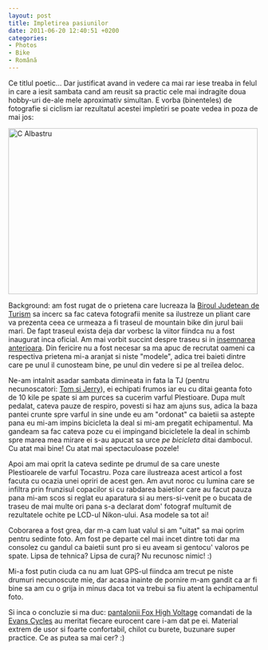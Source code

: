 ```yaml
---
layout: post
title: Impletirea pasiunilor
date: 2011-06-20 12:40:51 +0200
categories:
- Photos
- Bike
- Română
---
```

Ce titlul poetic... Dar justificat avand in vedere ca mai rar iese treaba in felul in care a iesit sambata cand am reusit sa practic cele mai indragite doua hobby-uri de-ale mele aproximativ simultan. E vorba (binenteles) de fotografie si ciclism iar rezultatul acestei impletiri se poate vedea in poza de mai jos:

<a href="http://www.flickr.com/photos/janos/5849617428/" title="C Albastru by János Rusiczki, on Flickr"><img src="http://farm3.static.flickr.com/2722/5849617428_a7d119f79c.jpg" width="500" height="332" alt="C Albastru"></a>

Background: am fost rugat de o prietena care lucreaza la <a href="http://www.visitmaramures.ro/">Biroul Judetean de Turism</a> sa incerc sa fac cateva fotografii menite sa ilustreze un pliant care va prezenta ceea ce urmeaza a fi traseul de mountain bike din jurul baii mari. De fapt traseul exista deja dar vorbesc la viitor fiindca nu a fost inaugurat inca oficial. Am mai vorbit succint despre traseu si in <a href="http://www.rusiczki.net/2011/06/09/technobicicleala/">insemnarea anterioara</a>. Din fericire nu a fost necesar sa ma apuc de recrutat oameni ca respectiva prietena mi-a aranjat si niste "modele", adica trei baieti dintre care pe unul il cunosteam bine, pe unul din vedere si pe al treilea deloc.

Ne-am intalnit asadar sambata dimineata in fata la TJ (pentru necunoscatori: <a href="https://foursquare.com/venue/7428736">Tom si Jerry</a>), ei echipati frumos iar eu cu ditai geanta foto de 10 kile pe spate si am purces sa cucerim varful Plestioare. Dupa mult pedalat, cateva pauze de respiro, povesti si haz am ajuns sus, adica la baza pantei crunte spre varful in sine unde eu am "ordonat" ca baietii sa astepte pana eu mi-am impins bicicleta la deal si mi-am pregatit echipamentul. Ma gandeam sa fac cateva poze cu ei impingand bicicletele la deal in schimb spre marea mea mirare ei s-au apucat sa urce <em>pe bicicleta</em> ditai dambocul. Cu atat mai bine! Cu atat mai spectaculoase pozele!

Apoi am mai oprit la cateva sedinte pe drumul de sa care uneste Plestioarele de varful Tocastru. Poza care ilustreaza acest articol a fost facuta cu ocazia unei opriri de acest gen. Am avut noroc cu lumina care se infiltra prin frunzisul copacilor si cu rabdarea baietilor care au facut pauza pana mi-am scos si reglat eu aparatura si au mers-si-venit pe o bucata de traseu de mai multe ori pana s-a declarat dom' fotograf multumit de rezultatele ochite pe LCD-ul Nikon-ului. Asa modele sa tot ai!

Coborarea a fost grea, dar m-a cam luat valul si am "uitat" sa mai oprim pentru sedinte foto. Am fost pe departe cel mai incet dintre toti dar ma consolez cu gandul ca baietii sunt pro si eu aveam si gentocu' valoros pe spate. Lipsa de tehnica? Lipsa de curaj? Nu recunosc nimic! :)

Mi-a fost putin ciuda ca nu am luat GPS-ul fiindca am trecut pe niste drumuri necunoscute mie, dar acasa inainte de pornire m-am gandit ca ar fi bine sa am cu o grija in minus daca tot va trebui sa fiu atent la echipamentul foto.

Si inca o concluzie si ma duc: <a href="http://www.rusiczki.net/wp-content/uploads/2011/06/fox-clothing-high-voltage-short.jpg" class="fancybox">pantalonii Fox High Voltage</a> comandati de la <a href="http://www.evanscycles.com/">Evans Cycles</a> au meritat fiecare eurocent care i-am dat pe ei. Material extrem de usor si foarte confortabil, chilot cu burete, buzunare super practice. Ce as putea sa mai cer? :)
